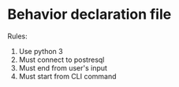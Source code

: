 # Behavior declaration file 

Rules:
1) Use python 3
2) Must connect to postresql
3) Must end from user's input 
4) Must start from CLI command  

